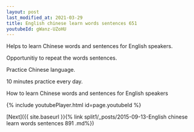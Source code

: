 ```yaml
---
layout: post
last_modified_at: 2021-03-29
title: English chinese learn words sentences 651 
youtubeId: gWanz-UZoHU
---
```

 
 
Helps to learn Chinese words and sentences for English speakers.

Opportunitiy to repeat the words sentences. 

Practice Chinese language. 
 
10 minutes practice every day. 
 
How to learn Chinese words and sentences for English speakers 
 
{% include youtubePlayer.html id=page.youtubeId %}
 
 
[Next]({{ site.baseurl }}{% link  split1/_posts/2015-09-13-English chinese learn words sentences 891 .md%})
 
